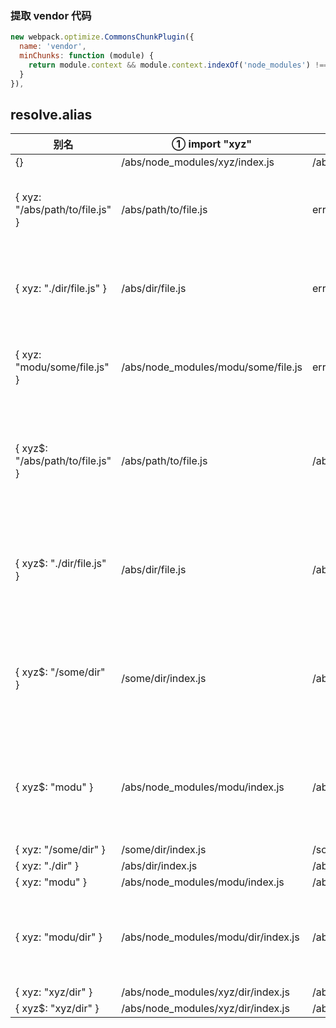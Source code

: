 ### 提取 vendor 代码

```js
new webpack.optimize.CommonsChunkPlugin({
  name: 'vendor',
  minChunks: function (module) {
    return module.context && module.context.indexOf('node_modules') !== -1
  }
}),
```


## resolve.alias

别名 | ① import "xyz" | ② import "xyz/file.js" | 说明
--- | --- | --- | ---
{} | /abs/node_modules/xyz/index.js | /abs/node_modules/xyz/file.js |
{ xyz: "/abs/path/to/file.js" } | /abs/path/to/file.js | error | 别名值为文件，②方式出错
{ xyz: "./dir/file.js" } | /abs/dir/file.js | error | 别名值为文件，②方式出错
{ xyz: "modu/some/file.js" } | /abs/node_modules/modu/some/file.js | error | 别名值为文件，②方式出错
{ xyz$: "/abs/path/to/file.js" } | /abs/path/to/file.js | /abs/node_modules/xyz/file.js | ②精确匹配时未匹配上，采用常规处理方式
{ xyz$: "./dir/file.js" } | /abs/dir/file.js | /abs/node_modules/xyz/file.js | ②精确匹配时未匹配上，采用常规处理方式
{ xyz$: "/some/dir" } | /some/dir/index.js | /abs/node_modules/xyz/file.js | ②精确匹配时未匹配上，采用常规处理方式
{ xyz$: "modu" } | /abs/node_modules/modu/index.js | /abs/node_modules/xyz/file.js | ②精确匹配时未匹配上，采用常规处理方式
{ xyz: "/some/dir" } | /some/dir/index.js | /some/dir/file.js |
{ xyz: "./dir" } | /abs/dir/index.js | /abs/dir/file.js |
{ xyz: "modu" } | /abs/node_modules/modu/index.js | /abs/node_modules/modu/file.js |
{ xyz: "modu/dir" } | /abs/node_modules/modu/dir/index.js | /abs/node_modules/dir/file.js | ②的结果是否有问题，丢失了 modu？
{ xyz: "xyz/dir" } | /abs/node_modules/xyz/dir/index.js | /abs/node_modules/xyz/dir/file.js |
{ xyz$: "xyz/dir" } | /abs/node_modules/xyz/dir/index.js | /abs/node_modules/xyz/file.js |
